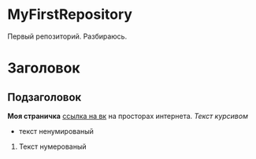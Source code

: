 # MyFirstRepository
Первый репозиторий. Разбираюсь.

# Заголовок
## Подзаголовок
**Моя страничка** [ссылка на вк](http;//vk.com/lehabruev) на просторах интернета.
*Текст курсивом*
* текст ненумированый
1. Текст нумерованый

